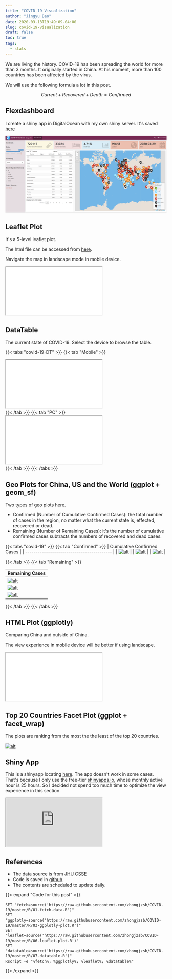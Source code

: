 ```yaml
---
title: "COVID-19 Visualization"
author: "Jingyu Bao"
date: 2020-03-13T19:49:09-04:00
slug: covid-19-visualization
draft: false
toc: true
tags:
  - stats
---
```


We are living the history. COVID-19 has been spreading the world for more than 3 months. It originally started in China. At his moment, more than 100 countries has been affected by the virus.

We will use the following formula a lot in this post.

$$
Current + Recovered + Death = Confirmed
$$

## Flexdashboard

I create a shiny app in DigitalOcean with my own shiny server. It's saved [here](https://app.zhongjzsb.com/COVID-19-dashboard/)

[![covid-19-dashboard](https://raw.githubusercontent.com/zhongjzsb/COVID-19-dashboard/master/flexdashboard-screenshot.png)](https://app.zhongjzsb.com/COVID-19-dashboard/)

## Leaflet Plot

It's a 5-level leaflet plot.

The html file can be accessed from [here](/images/leaflet-plot.html).

Navigate the map in landscape mode in mobile device.

<div class='iframe-container'>
  <iframe src="/images/leaflet-plot.html" allowfullscreen></iframe>
</div>

<!-- | Marker    | Icon    | Min   | Max   |
| :-------- | :------ | :---- | :---- |
| lightblue | white   | 1     | 10    |
| orange    | white   | 11    | 100   |
| red       | white   | 101   | 1000  |
| black     | white   | 1001  | 10000 |
| black     | darkred | 10000 | Inf   | -->

## DataTable

The current state of COVID-19. Select the device to browse the table.

{{< tabs "covid-19-DT" >}}
{{< tab "Mobile" >}}
<div class='iframe-container iframe-r-dt'>
  <iframe src="/images/covid-19-DT-mobile.html" allowfullscreen></iframe>
</div>
{{< /tab >}}
{{< tab "PC" >}}
<div class='iframe-container iframe-r-dt'>
  <iframe src="/images/covid-19-DT.html" allowfullscreen></iframe>
</div>
{{< /tab >}}
{{< /tabs >}}

## Geo Plots for China, US and the World (ggplot + geom_sf)

Two types of geo plots here.

- Confirmed (Number of Cumulative Confirmed Cases): the total number of cases in the region, no matter what the current state is, effected, recovered or dead.
- Remaining (Number of Remaining Cases): it's the number of cumulative confirmed cases subtracts the numbers of recovered and dead cases.

{{< tabs "covid-19" >}}
{{< tab "Confirmed" >}}
| Cumulative Confirmed Cases                 |
| ------------------------------------------ |
| [![alt][china_confirmed]][china_confirmed] |
| [![alt][us_confirmed]][us_confirmed]       |
| [![alt][world_confirmed]][world_confirmed] |

[china_confirmed]: https://github.com/zhongjzsb/COVID-19/blob/master/static/images/china_confirmed.gif?raw=true
[us_confirmed]: https://github.com/zhongjzsb/COVID-19/blob/master/static/images/us_confirmed.gif?raw=true
[world_confirmed]: https://github.com/zhongjzsb/COVID-19/blob/master/static/images/world_confirmed.gif?raw=true

{{< /tab >}}
{{< tab "Remaining" >}}

| Remaining Cases                        |
| -------------------------------------- |
| [![alt][china_current]][china_current] |
| [![alt][us_current]][us_current]       |
| [![alt][world_current]][world_current] |

[china_current]: https://github.com/zhongjzsb/COVID-19/blob/master/static/images/china_current.gif?raw=true
[us_current]: https://github.com/zhongjzsb/COVID-19/blob/master/static/images/us_current.gif?raw=true
[world_current]: https://github.com/zhongjzsb/COVID-19/blob/master/static/images/world_current.gif?raw=true

{{< /tab >}}
{{< /tabs >}}

## HTML Plot (ggplotly)

Comparing China and outside of China.

The view experience in mobile device will be better if using landscape.

<div class='iframe-container'>
    <iframe src="/images/china-vs-outside.html" allowfullscreen></iframe>
</div>

## Top 20 Countries Facet Plot (ggplot + facet_wrap)

The plots are ranking from the most the the least of the top 20 countries.

[![alt][top20countries]][top20countries]

[top20countries]: https://github.com/zhongjzsb/COVID-19/blob/master/static/images/top20countries.png?raw=true

## Shiny App

This is a shinyapp locating [here](https://zhongjzsb.shinyapps.io/covid-19/). The app doesn't work in some cases. That's because I only use the free-tier [shinyapps.io](https://www.shinyapps.io/), whose monthly active hour is 25 hours. So I decided not spend too much time to optimize the view experience in this section.

<div class='iframe-container'>
  <iframe src="https://zhongjzsb.shinyapps.io/covid-19/"></iframe>
</div>

## References

- The data source is from [JHU CSSE](https://github.com/CSSEGISandData/COVID-19)
- Code is saved in [github](https://github.com/zhongjzsb/COVID-19).
- The contents are scheduled to update daily.

{{< expand "Code for this post" >}}

```batch
SET "fetch=source('https://raw.githubusercontent.com/zhongjzsb/COVID-19/master/R/01-fetch-data.R')"
SET "ggplotly=source('https://raw.githubusercontent.com/zhongjzsb/COVID-19/master/R/03-ggplotly-plot.R')"
SET "leaflet=source('https://raw.githubusercontent.com/zhongjzsb/COVID-19/master/R/06-leaflet-plot.R')"
SET "datatable=source('https://raw.githubusercontent.com/zhongjzsb/COVID-19/master/R/07-datatable.R')"
Rscript -e "%fetch%; %ggplotly%; %leaflet%; %datatable%"
```

{{< /expand >}}

